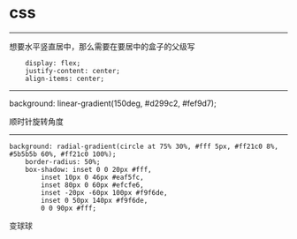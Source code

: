 # css

***

想要水平竖直居中，那么需要在要居中的盒子的父级写

```
    display: flex;
    justify-content: center;
    align-items: center;
```

***

background: linear-gradient(150deg, #d299c2, #fef9d7);

顺时针旋转角度

***

```
background: radial-gradient(circle at 75% 30%, #fff 5px, #ff21c0 8%, #5b5b5b 60%, #ff21c0 100%);
    border-radius: 50%;
    box-shadow: inset 0 0 20px #fff,
        inset 10px 0 46px #eaf5fc,
        inset 80px 0 60px #efcfe6,
        inset -20px -60px 100px #f9f6de,
        inset 0 50px 140px #f9f6de,
        0 0 90px #fff;
```
变球球
